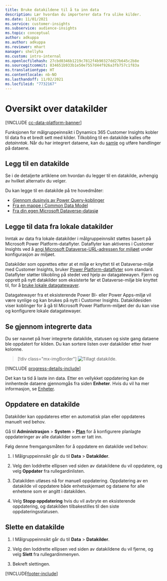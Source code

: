 ```yaml
---
title: Bruke datakildene til å ta inn data
description: Lær hvordan du importerer data fra ulike kilder.
ms.date: 11/01/2021
ms.service: customer-insights
ms.subservice: audience-insights
ms.topic: conceptual
author: adkuppa
ms.author: adkuppa
ms.reviewer: mhart
manager: shellyha
ms.custom: intro-internal
ms.openlocfilehash: 27cbd0346b1219c7812f4b90327dd27b645c2b8e
ms.sourcegitcommit: 834651b933b1e50e7557d44f926a3fb757c1f83a
ms.translationtype: HT
ms.contentlocale: nb-NO
ms.lasthandoff: 11/02/2021
ms.locfileid: "7732167"
---
```

# <a name="data-sources-overview"></a>Oversikt over datakilder

[!INCLUDE [cc-data-platform-banner](../includes/cc-data-platform-banner.md)]

Funksjonen for målgruppeinnsikt i Dynamics 365 Customer Insights kobler til data fra et bredt sett med kilder. Tilkobling til en datakilde kalles ofte *datainntak*. Når du har integrert dataene, kan du [samle](data-unification.md) og utføre handlinger på dataene.

## <a name="add-a-data-source"></a>Legg til en datakilde

Se i de detaljerte artiklene om hvordan du legger til en datakilde, avhengig av hvilket alternativ du velger.

Du kan legge til en datakilde på tre hovedmåter:

- [Gjennom dusinvis av Power Query-koblinger](connect-power-query.md)
- [Fra en mappe i Common Data Model](connect-common-data-model.md)
- [Fra din egen Microsoft Dataverse-datasjø](connect-dataverse-managed-lake.md)

## <a name="add-data-from-on-premises-data-sources"></a>Legge til data fra lokale datakilder

Inntak av data fra lokale datakilder i målgruppeinnsikt støttes basert på Microsoft Power Platform-dataflyter. Dataflyter kan aktiveres i Customer Insights ved å [angi Microsoft Dataverse-URL-adressen for miljøet](create-environment.md) under konfigurasjon av miljøet.

Datakilder som opprettes etter at et miljø er knyttet til et Dataverse-miljø med Customer Insights, bruker [Power Platform-dataflyter](/power-query/dataflows/overview-dataflows-across-power-platform-dynamics-365) som standard. Dataflyter støtter tilkobling på stedet ved hjelp av datagatewayen. Fjern og opprett på nytt datakilder som eksisterte før et Dataverse-miljø ble knyttet til, for å [bruke lokale datagatewayer](/data-integration/gateway/service-gateway-app).

Datagatewayer fra et eksisterende Power BI- eller Power Apps-miljø vil være synlige og kan brukes på nytt i Customer Insights. Datakildesiden viser koblinger for å gå til Microsoft Power Platform-miljøet der du kan vise og konfigurere lokale datagatewayer.

## <a name="review-ingested-data"></a>Se gjennom integrerte data

Du ser navnet på hver integrerte datakilde, statusen og siste gang dataene ble oppdatert for kilden. Du kan sortere listen over datakilder etter hver kolonne.

> [!div class="mx-imgBorder"]
> ![Tillagt datakilde.](media/configure-data-datasource-added.png "Tillagt datakilde")

[!INCLUDE [progress-details-include](../includes/progress-details-pane.md)]

Det kan ta tid å laste inn data. Etter en vellykket oppdatering kan de innhentede dataene gjennomgås fra siden **Enheter**. Hvis du vil ha mer informasjon, se [Enheter](entities.md).

## <a name="refresh-a-data-source"></a>Oppdatere en datakilde

Datakilder kan oppdateres etter en automatisk plan eller oppdateres manuelt ved behov. 

Gå til **Administrasjon** > **System** > [**Plan**](system.md#schedule-tab) for å konfigurere planlagte oppdateringer av alle datakilder som er tatt inn.

Følg denne fremgangsmåten for å oppdatere en datakilde ved behov:

1. I Målgruppeinnsikt går du til **Data** > **Datakilder**.

2. Velg den loddrette ellipsen ved siden av datakildene du vil oppdatere, og velg **Oppdater** fra rullegardinlisten.

3. Datakilden utløses nå for manuell oppdatering. Oppdatering av en datakilde vil oppdatere både enhetsskjemaet og dataene for alle enhetene som er angitt i datakilden.

4. Velg **Stopp oppdatering** hvis du vil avbryte en eksisterende oppdatering, og datakilden tilbakestilles til den siste oppdateringsstatusen.

## <a name="delete-a-data-source"></a>Slette en datakilde

1. I Målgruppeinnsikt går du til **Data** > **Datakilder**.

2. Velg den loddrette ellipsen ved siden av datakildene du vil fjerne, og velg **Slett** fra rullegardinmenyen.

3. Bekreft slettingen.


[!INCLUDE[footer-include](../includes/footer-banner.md)]
